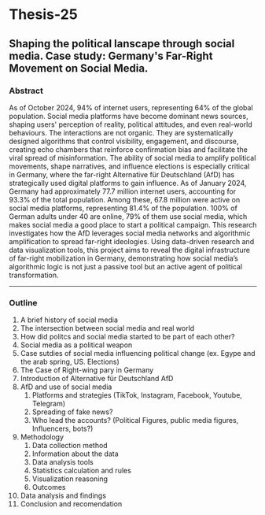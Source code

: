 # Thesis-25

## Shaping the political lanscape through social media. Case study: Germany's Far-Right Movement on Social Media. 

### Abstract
As of October 2024, 94% of internet users, representing 64% of the global population. Social media platforms have become dominant news sources, shaping users' perception of reality, political attitudes, and even real-world behaviours. The interactions are not organic. They are systematically designed algorithms that control visibility, engagement, and discourse, creating echo chambers that reinforce confirmation bias and facilitate the viral spread of misinformation. The ability of social media to amplify political movements, shape narratives, and influence elections is especially critical in Germany, where the far-right Alternative für Deutschland (AfD) has strategically used digital platforms to gain influence.  As of January 2024, Germany had approximately 77.7 million internet users, accounting for 93.3% of the total population. Among these, 67.8 million were active on social media platforms, representing 81.4% of the population. 100% of German adults under 40 are online, 79% of them use social media, which makes social media a good place to start a political campaign. This research investigates how the AfD leverages social media networks and algorithmic amplification to spread far-right ideologies.  Using data-driven research and data visualization tools, this project aims to reveal the digital infrastructure of far-right mobilization in Germany, demonstrating how social media’s algorithmic logic is not just a passive tool but an active agent of political transformation.

---

### Outline
1. A brief history of social media
2. The intersection between social media and real world
3. How did politcs and social media started to be part of each other?
4. Social media as a political weapon
5. Case sutdies of social media influencing political change (ex. Egype and the arab spring, US. Elections)
6. The Case of Right-wing pary in Germany
7. Introduction of Alternative für Deutschland AfD
8. AfD and use of social media
   1. Platforms and strategies (TikTok, Instagram, Facebook, Youtube, Telegram)
   2. Spreading of fake news?
   3. Who lead the accounts? (Political Figures, public media figures, Influencers, bots?)
9. Methodology
   1. Data collection method
   2. Information about the data
   3. Data analysis tools 
   4. Statistics calculation and rules
   5. Visualization reasoning
   6. Outcomes
10. Data analysis and findings
11. Conclusion and recomendation 
